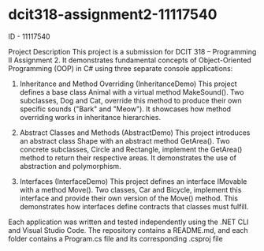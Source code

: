 # dcit318-assignment2-11117540

ID - 11117540

Project Description
This project is a submission for DCIT 318 – Programming II Assignment 2. It demonstrates fundamental concepts of Object-Oriented Programming (OOP) in C# using three separate console applications:

 1. Inheritance and Method Overriding (InheritanceDemo)
This project defines a base class Animal with a virtual method MakeSound(). Two subclasses, Dog and Cat, override this method to produce their own specific sounds ("Bark" and "Meow"). It showcases how method overriding works in inheritance hierarchies.

 2. Abstract Classes and Methods (AbstractDemo)
This project introduces an abstract class Shape with an abstract method GetArea(). Two concrete subclasses, Circle and Rectangle, implement the GetArea() method to return their respective areas. It demonstrates the use of abstraction and polymorphism.

 3. Interfaces (InterfaceDemo)
This project defines an interface IMovable with a method Move(). Two classes, Car and Bicycle, implement this interface and provide their own version of the Move() method. This demonstrates how interfaces define contracts that classes must fulfill.

Each application was written and tested independently using the .NET CLI and Visual Studio Code. The repository contains a README.md, and each folder contains a Program.cs file and its corresponding .csproj file
